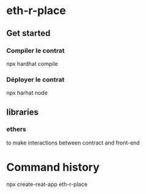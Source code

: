 # eth-r-place
## Get started
### Compiler le contrat
npx hardhat compile
### Déployer le contrat
npx harhat node

## libraries
### ethers
to make interactions between contract and front-end

# Command history
npx create-reat-app eth-r-place


